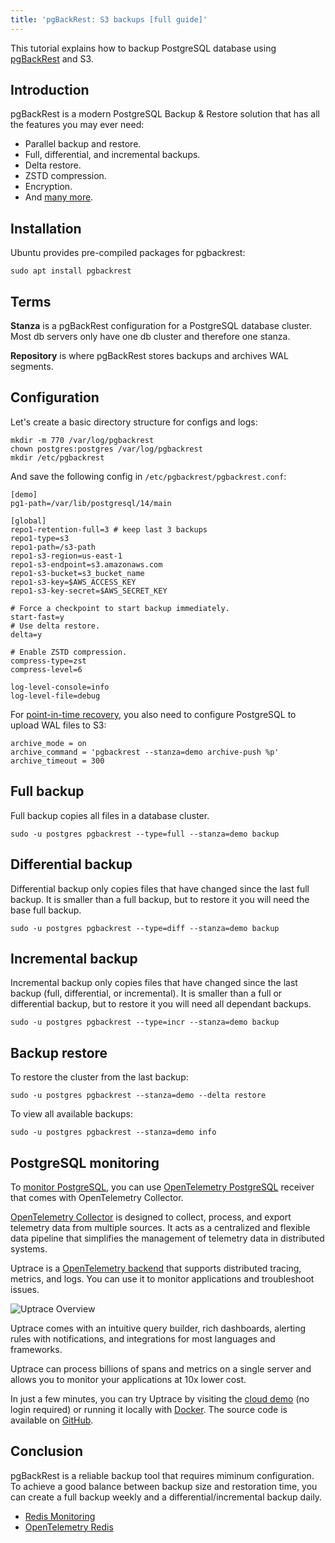 ```yaml
---
title: 'pgBackRest: S3 backups [full guide]'
---
```


<CoverImage title="pgBackRest: PostgreSQL S3 backups" />

This tutorial explains how to backup PostgreSQL database using [pgBackRest](https://pgbackrest.org/) and S3.

## Introduction

pgBackRest is a modern PostgreSQL Backup & Restore solution that has all the features you may ever need:

- Parallel backup and restore.
- Full, differential, and incremental backups.
- Delta restore.
- ZSTD compression.
- Encryption.
- And [many more](https://pgbackrest.org/).

## Installation

Ubuntu provides pre-compiled packages for pgbackrest:

```shell
sudo apt install pgbackrest
```

## Terms

**Stanza** is a pgBackRest configuration for a PostgreSQL database cluster. Most db servers only have one db cluster and therefore one stanza.

**Repository** is where pgBackRest stores backups and archives WAL segments.

## Configuration

Let's create a basic directory structure for configs and logs:

```shell
mkdir -m 770 /var/log/pgbackrest
chown postgres:postgres /var/log/pgbackrest
mkdir /etc/pgbackrest
```

And save the following config in `/etc/pgbackrest/pgbackrest.conf`:

```shell
[demo]
pg1-path=/var/lib/postgresql/14/main

[global]
repo1-retention-full=3 # keep last 3 backups
repo1-type=s3
repo1-path=/s3-path
repo1-s3-region=us-east-1
repo1-s3-endpoint=s3.amazonaws.com
repo1-s3-bucket=s3_bucket_name
repo1-s3-key=$AWS_ACCESS_KEY
repo1-s3-key-secret=$AWS_SECRET_KEY

# Force a checkpoint to start backup immediately.
start-fast=y
# Use delta restore.
delta=y

# Enable ZSTD compression.
compress-type=zst
compress-level=6

log-level-console=info
log-level-file=debug
```

For [point-in-time recovery](https://www.postgresql.org/docs/current/continuous-archiving.html), you also need to configure PostgreSQL to upload WAL files to S3:

```shell
archive_mode = on
archive_command = 'pgbackrest --stanza=demo archive-push %p'
archive_timeout = 300
```

## Full backup

Full backup copies all files in a database cluster.

```shell
sudo -u postgres pgbackrest --type=full --stanza=demo backup
```

## Differential backup

Differential backup only copies files that have changed since the last full backup. It is smaller than a full backup, but to restore it you will need the base full backup.

```shell
sudo -u postgres pgbackrest --type=diff --stanza=demo backup
```

## Incremental backup

Incremental backup only copies files that have changed since the last backup (full, differential, or incremental). It is smaller than a full or differential backup, but to restore it you will need all dependant backups.

```shell
sudo -u postgres pgbackrest --type=incr --stanza=demo backup
```

## Backup restore

To restore the cluster from the last backup:

```shell
sudo -u postgres pgbackrest --stanza=demo --delta restore
```

To view all available backups:

```shell
sudo -u postgres pgbackrest --stanza=demo info
```

## PostgreSQL monitoring

To [monitor PostgreSQL](https://uptrace.dev/blog/postgresql-monitoring-tools.html), you can use [OpenTelemetry PostgreSQL](https://uptrace.dev/get/monitor/opentelemetry-postgresql.html) receiver that comes with OpenTelemetry Collector.

[OpenTelemetry Collector](https://uptrace.dev/opentelemetry/collector.html) is designed to collect, process, and export telemetry data from multiple sources. It acts as a centralized and flexible data pipeline that simplifies the management of telemetry data in distributed systems.

Uptrace is a [OpenTelemetry backend](https://uptrace.dev/blog/opentelemetry-backend.html) that supports distributed tracing, metrics, and logs. You can use it to monitor applications and troubleshoot issues.

![Uptrace Overview](/uptrace/home.png)

Uptrace comes with an intuitive query builder, rich dashboards, alerting rules with notifications, and integrations for most languages and frameworks.

Uptrace can process billions of spans and metrics on a single server and allows you to monitor your applications at 10x lower cost.

In just a few minutes, you can try Uptrace by visiting the [cloud demo](https://app.uptrace.dev/play) (no login required) or running it locally with [Docker](https://github.com/uptrace/uptrace/tree/master/example/docker). The source code is available on [GitHub](https://github.com/uptrace/uptrace).

## Conclusion

pgBackRest is a reliable backup tool that requires miminum configuration. To achieve a good balance between backup size and restoration time, you can create a full backup weekly and a differential/incremental backup daily.

- [Redis Monitoring](https://uptrace.dev/blog/redis-monitoring.html)
- [OpenTelemetry Redis](https://uptrace.dev/get/opentelemetry-redis.html)
